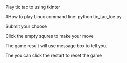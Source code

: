 Play tic tac to using tkinter

#How to play
Linux command line:
python tic_tac_toe.py

Submit your choose


Click the empty squres to make your move


The game result will use message box to tell you.


The you can click the restart to reset the game
